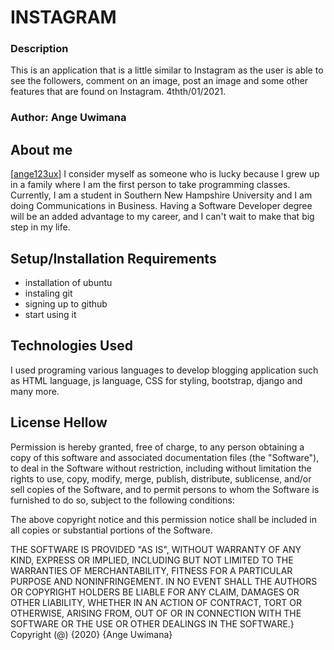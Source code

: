 # INSTAGRAM

### Description
This is an application that is a little similar to Instagram as the user is able to see the followers, comment on an image, post an image and some other features that are found on Instagram.
  4thth/01/2021.

### Author: Ange Uwimana

## About me
[[ange123ux](https://github.com/ange123ux/personal-gallery)]
I consider myself as someone who is lucky because I grew up in a family where I am the first person to take programming classes. Currently, I am a student in Southern New Hampshire University and I am doing Communications in Business. Having a Software Developer degree will be an added advantage to my career, and I can't wait to make that big step in my life. 

## Setup/Installation Requirements

* installation of ubuntu
* instaling git
* signing up to github 
* start using it
## Technologies Used
I used programing various languages to develop blogging application such as HTML language, js language, CSS for styling, bootstrap, django and many more.

## License Hellow

Permission is hereby granted, free of charge, to any person obtaining a copy
of this software and associated documentation files (the "Software"), to deal in the Software without restriction, including without limitation the rights
to use, copy, modify, merge, publish, distribute, sublicense, and/or sell
copies of the Software, and to permit persons to whom the Software is
furnished to do so, subject to the following conditions:

The above copyright notice and this permission notice shall be included in all
copies or substantial portions of the Software.

THE SOFTWARE IS PROVIDED "AS IS", WITHOUT WARRANTY OF ANY KIND, EXPRESS OR
IMPLIED, INCLUDING BUT NOT LIMITED TO THE WARRANTIES OF MERCHANTABILITY, FITNESS FOR A PARTICULAR PURPOSE AND NONINFRINGEMENT. IN NO EVENT SHALL THE
AUTHORS OR COPYRIGHT HOLDERS BE LIABLE FOR ANY CLAIM, DAMAGES OR OTHER
LIABILITY, WHETHER IN AN ACTION OF CONTRACT, TORT OR OTHERWISE, ARISING FROM, OUT OF OR IN CONNECTION WITH THE SOFTWARE OR THE USE OR OTHER DEALINGS IN THE SOFTWARE.}
Copyright (@) {2020} {Ange Uwimana}
